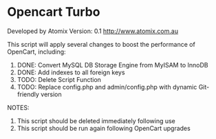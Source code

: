 Opencart Turbo
==============
Developed by Atomix
Version: 0.1
http://www.atomix.com.au
 
This script will apply several changes to boost the performance of OpenCart, including:
1) DONE: Convert MySQL DB Storage Engine from MyISAM to InnoDB
2) DONE: Add indexes to all foreign keys
3) TODO: Delete Script Function
4) TODO: Replace config.php and admin/config.php with dynamic Git-friendly version
 
NOTES:
1) This script should be deleted immediately following use
2) This script should be run again following OpenCart upgrades